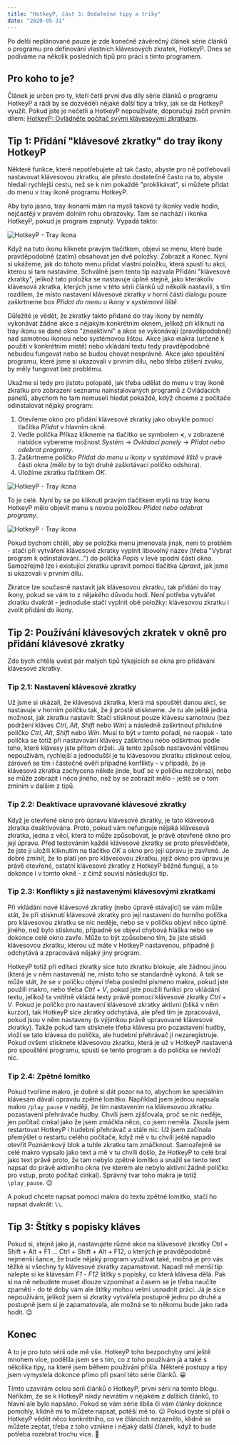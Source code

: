 ```yaml
---
title: "HotkeyP, část 3: Dodatečné tipy a triky"
date: "2020-05-31"
---
```

Po delší neplánované pauze je zde konečně závěrečný článek série článků o programu pro definování vlastních klávesových zkratek, HotkeyP. Dnes se podíváme na několik posledních tipů pro práci s tímto programem.

## Pro koho to je?

Článek je určen pro ty, kteří četli první dva díly série článků o programu HotkeyP a rádi by se dozvěděli nějaké další tipy a triky, jak se dá HotkeyP využít. Pokud jste je nečetli a HotkeyP nepoužíváte, doporučuji začít prvním dílem: [HotkeyP: Ovládněte počítač svými klávesovými zkratkami](/blog/2020-05-03-hotkeyp-ovladnete-pocitac-svymi-klavesovymi-zkratkami).

## Tip 1: Přidání "klávesové zkratky" do tray ikony HotkeyP

Některé funkce, které nepotřebujete až tak často, abyste pro ně potřebovali nastavovat klávesovou zkratku, ale přesto dostatečně často na to, abyste hledali rychlejší cestu, než se k nim pokaždé "proklikávat", si můžete přidat do menu v tray ikoně programu HotkeyP.

Aby bylo jasno, tray ikonami mám na mysli takové ty ikonky vedle hodin, nejčastěji v pravém dolním rohu obrazovky. Tam se nachází i ikonka HotkeyP, pokud je program zapnutý. Vypadá takto:

![HotkeyP - Tray ikona](/images/hotkeyp/hotkeyp_tray_ikona.png)

Když na tuto ikonu kliknete pravým tlačítkem, objeví se menu, které bude pravděpodobně (zatím) obsahovat jen dvě položky: Zobrazit a Konec. Nyní si ukážeme, jak do tohoto menu přidat vlastní položku, která spustí tu akci, kterou si tam nastavíme. Schválně jsem tento tip nazvala Přidání "klávesové zkratky", jelikož tato položka se nastavuje úplně stejně, jako kterákoliv klávesová zkratka, kterých jsme v této sérii článků už několik nastavili, s tím rozdílem, že místo nastavení klávesové zkratky v horní části dialogu pouze zaškrtneme box _Přidat do menu u ikony v systémové liště_.

Důležité je vědět, že zkratky takto přidané do tray ikony by neměly vykonávat žádné akce s nějakým konkrétním oknem, jelikož při kliknutí na tray ikonu se dané okno "zneaktivní" a akce se vykonávají (pravděpodobně) nad samotnou ikonou nebo systémovou lištou. Akce jako makra (určené k použití v konkrétním místě) nebo vkládání textu tedy pravděpodobně nebudou fungovat nebo se budou chovat nesprávně. Akce jako spouštění programu, které jsme si ukazovali v prvním dílu, nebo třeba ztišení zvuku, by měly fungovat bez problému.

Ukažme si tedy pro jistotu polopatě, jak třeba udělat do menu v tray ikoně zkratku pro zobrazení seznamu nainstalovaných programů z Ovládacích panelů, abychom ho tam nemuseli hledat pokaždé, když chceme z počítače odinstalovat nějaký program:

1. Otevřeme okno pro přidání klávesové zkratky jako obvykle pomocí tlačítka _Přidat_ v hlavním okně.
2. Vedle políčka Příkaz klikneme na tlačítko se symbolem **<**, v zobrazené nabídce vybereme možnost _Systém_ -> _Ovládací panely_ -> _Přidat nebo odebrat programy_.
3. Zaškrtneme políčko _Přidat do menu u ikony v systémové liště_ v pravé části okna (mělo by to být druhé zaškrtávací políčko odshora).
4. Uložíme zkratku tlačítkem _OK_.

![HotkeyP - Tray ikona](/images/hotkeyp/hotkeyp_tray_ikona_zkratka.png)

To je celé. Nyní by se po kliknutí pravým tlačítkem myši na tray ikonu HotkeyP mělo objevit menu s novou položkou _Přidat nebo odebrat programy_.

![HotkeyP - Tray ikona](/images/hotkeyp/hotkeyp_tray_ikona_menu.png)

Pokud bychom chtěli, aby se položka menu jmenovala jinak, není to problém - stačí při vytváření klávesové zkratky vyplnit libovolný název (třeba "Vybrat program k odinstalování...") do políčka _Popis_ v levé spodní části okna. Samozřejmě lze i existující zkratku upravit pomocí tlačítka _Upravit_, jak jsme si ukazovali v prvním dílu.

Zkratce lze současně nastavit jak klávesovou zkratku, tak přidání do tray ikony, pokud se vám to z nějakého důvodu hodí. Není potřeba vytvářet zkratku dvakrát - jednoduše stačí vyplnit obě položky: klávesovou zkratku i zvolit přidání do ikony.

## Tip 2: Používání klávesových zkratek v okně pro přidání klávesové zkratky

Zde bych chtěla uvést pár malých tipů týkajících se okna pro přidávání klávesové zkratky.

### Tip 2.1: Nastavení klávesové zkratky

Už jsme si ukázali, že klávesová zkratka, která má spouštět danou akci, se nastavuje v horním políčku tak, že ji prostě stiskneme. Je tu ale ještě jedna možnost, jak zkratku nastavit: Stačí stisknout pouze klávesu samotnou (bez podržení kláves _Ctrl_, _Alt_, _Shift_ nebo _Win_) a následně zaškrtnout příslušné políčko _Ctrl_, _Alt_, _Shift_ nebo _Win_. Musí to být v tomto pořadí, ne naopak - tato políčka se totiž při nastavování klávesy zaškrtnou nebo odškrtnou podle toho, které klávesy jste přitom drželi. Já tento způsob nastavování většinou nepoužívám, rychlejší a jednodušší je tu klávesovou zkratku stisknout celou, zároveň se tím i částečně ověří případné konflikty - v případě, že je klávesová zkratka zachycena někde jinde, buď se v políčku nezobrazí, nebo se může zobrazit i něco jiného, než by se zobrazit mělo - ještě se o tom zmíním v dalším z tipů.

### Tip 2.2: Deaktivace upravované klávesové zkratky

Když je otevřené okno pro úpravu klávesové zkratky, je tato klávesová zkratka deaktivována. Proto, pokud vám nefunguje nějaká klávesová zkratka, jedna z věcí, která to může způsobovat, je právě otevřené okno pro její úpravu. Před testováním každé klávesové zkratky se proto přesvědčete, že jste ji uložili kliknutím na tlačítko _OK_ a okno pro její úpravu je zavřené. Je dobré zmínit, že to platí jen pro klávesovou zkratku, jejíž okno pro úpravu je právě otevřené, ostatní klávesové zkratky z HotkeyP běžně fungují, a to dokonce i v tomto okně - z čímž souvisí následující tip.

### Tip 2.3: Konflikty s již nastavenými klávesovými zkratkami

Při vkládání nové klávesové zkratky (nebo úpravě stávající) se vám může stát, že při stisknutí klávesové zkratky pro její nastavení do horního políčka pro klávesovou zkratku se nic neděje, nebo se v políčku objeví něco úplně jiného, než bylo stisknuto, případně se objeví chybová hláška nebo se dokonce celé okno zavře. Může to být způsobeno tím, že jste stiskli klávesovou zkratku, kterou už máte v HotkeyP nastavenou, případně ji odchytává a zpracovává nějaký jiný program.

HotkeyP totiž při editaci zkratky sice tuto zkratku blokuje, ale žádnou jinou (která je v něm nastavená) ne, místo toho se standardně vykoná. A tak se může stát, že se v políčku objeví třeba poslední písmeno makra, pokud jste použili makro, nebo třeba _Ctrl_ + _V_, pokud jste použili funkci pro vkládání textu, jelikož ta vnitřně vkládá texty právě pomocí klávesové zkratky _Ctrl_ + _V_. Pokud je políčko pro nastavení klávesové zkratky aktivní (bliká v něm kurzor), tak HotkeyP sice zkratky odchytává, ale před tím je zpracovává, pokud jsou v něm nastaveny (s výjimkou právě upravované klávesové zkratky). Takže pokud tam stisknete třeba klávesu pro pozastavení hudby, vloží se tato klávesa do políčka, ale hudební přehrávač ji nezaregistruje. Pokud ovšem stisknete klávesovou zkratku, která je už v HotkeyP nastavená pro spouštění programu, spustí se tento program a do políčka se nevloží nic.

### Tip 2.4: Zpětné lomítko

Pokud tvoříme makro, je dobré si dát pozor na to, abychom ke speciálním klávesám dávali opravdu zpětné lomítko. Například jsem jednou napsala makro `/play_pause` v naději, že tím nastavením na klávesovou zkratku pozastavení přehrávače hudby. Chvíli jsem zjišťovala, proč se nic neděje, jen počítač cinkal jako že jsem zmáčkla něco, co jsem neměla. Zkusila jsem restartovat HotkeyP i hudební přehrávač a stále nic. Už jsem začínala přemýšlet o restartu celého počítače, když mě v tu chvíli ještě napadlo otevřít Poznámkový blok a tuhle zkratku tam zmáčknout. Samozřejmě se celé makro vypsalo jako text a mě v tu chvíli došlo, že HotkeyP to celé bral jako text právě proto, že tam nebylo zpětné lomítko a snažil se tento text napsat do právě aktivního okna (ve kterém ale nebylo aktivní žádné políčko pro vstup, proto počítač cinkal). Správný tvar toho makra je totiž `\play_pause`. 😉

A pokud chcete napsat pomocí makra do textu zpětné lomítko, stačí ho napsat dvakrát: `\\`.

## Tip 3: Štítky s popisky kláves

Pokud si, stejně jako já, nastavujete různé akce na klávesové zkratky Ctrl + Shift + Alt + F1 ... Ctrl + Shift + Alt + F12, u kterých je pravděpodobně nejmenší šance, že bude nějaký program využívat také, možná je pro vás těžké si všechny ty klávesové zkratky zapamatovat. Napadl mě menší tip: nalepte si ke klávesám _F1_ - _F12_ štítky s popisky, co která klávesa dělá. Pak si na ně nebudete muset dlouze vzpomínat a časem se je třeba naučíte zpaměti - do té doby vám ale štítky mohou velmi usnadnit práci. Já je sice nepoužívám, jelikož jsem si zkratky vytvářela postupně jednu po druhé a postupně jsem si je zapamatovala, ale možná se to někomu bude jako rada hodit. 😉

## Konec

A to je pro tuto sérii ode mě vše. HotkeyP toho bezpochyby umí ještě mnohem více, podělila jsem se s tím, co z toho používám já a také s několika tipy, na které jsem během používání přišla. Některé postupy a tipy jsem vymyslela dokonce přímo při psaní této série článků. 😀

Tímto uzavírám celou sérii článků o HotkeyP, první sérii na tomto blogu. Neříkám, že se k HotkeyP nikdy nevrátím v nějakém z dalších článků, to hlavní ale bylo napsáno. Pokud se vám série líbila či vám články dokonce pomohly, klidně mi to můžete napsat, potěší mě to. 😉 Pokud byste si přáli o HotkeyP vědět něco konkrétního, co ve článcích nezaznělo, klidně se můžete zeptat, třeba z toho vznikne i nějaký další článek, když to bude potřeba rozebrat trochu více. 🙂